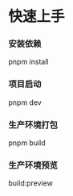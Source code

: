 # 快速上手

### 安装依赖

pnpm install

### 项目启动

pnpm dev

### 生产环境打包

pnpm build

### 生产环境预览

build:preview